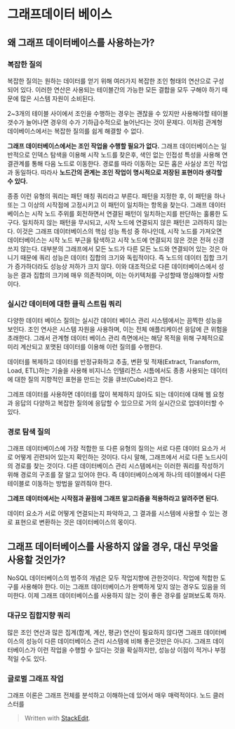 # 그래프데이터 베이스 

## 왜 그래프 데이터베이스를 사용하는가?

### 복잡한 질의

복잡한 질의는 원하는 데이터를 얻기 위해 여러가지 복잡한 조인 형태의 연산으로 구성되어 있다. 이러한 연산은 사용되는 테이블간의 가능한 모든 결합을 모두 구해야 하기 때문에 많은 시스템 자원이 소비된다.

2~3개의 테이블 사이에서 조인을 수행하는 경우는 괜찮을 수 있지만 사용해야할 테이블 갯수가 늘어나면 경우의 수가 기하급수적으로 늘어난다는 것이 문제다. 이처럼 관계형 데이베이스에서는 복잡한 질의를 쉽게 해결할 수 없다. 

**그래프 데이터베이스에서는 조인 작업을 수행할 필요가 없다.** 그래프 데이터베이스는 일반적으로 인덱스 탐색을 이용해 시작 노드를 찾은후, 색인 없는 인접성 특성을 사용해 연결관계를 통해 다음 노드로 이동한다. 경로를 따라 이동하는 모든 홉은 사실상 조인 작업과 동일하다. 따라사 **노드간의 관계는 조인 작업이 명시적으로 저장된 표현이라 생각할 수 있다.** 

종종 이런 유형의 쿼리는 패턴 매칭 쿼리라고 부른다. 패턴을 지정한 후, 이 패턴을 하나 또는 그 이상의 시작점에 고정시키고 이 패턴이 일치하는 항목을 찾는다. 그래프 데이터베이스는 시작 노드 주위를 회전하면서 연결된 패턴이 일치하는지를 판단하는 훌륭한 도구다. 일치하지 않는 패턴을 무시되고, 시작 노드에 연결되지 않은 패턴은 고려하지 않는다. 이것은 그래프 데이터베이스의 핵심 성능 특성 중 하나인데, 시작 노드를 가져오면 데이터베이스는 시작 노드 부근을 탐색하고 시작 노드에 연결되지 않은 것은 전혀 신경쓰지 않는다. 대부분의 그래프에서 모든 노드가 다른 모든 노드와 연결되어 있는 것은 아니기 때문에 쿼리 성능은 데이터 집합의 크기와 독립적이다. 즉 노드의 데이터 집합 크기가 증가하더라도 성능상 저하가 크지 않다. 이와 대조적으로 다른 데이터베이스에서 성능은 결과 집합의 크기에 매우 의존적이며, 이는 아키텍처를 구성할때 명심해야할 사항이다. 

### 실시간 데이터에 대한 클릭 스트림 쿼리

다양한 데이터 베이스 질의는 실시간 데이터 베이스 관리 시스템에서는 끔찍한 성능을 보인다. 조인 연사은 시스템 자원을 사용하며, 이는 전체 애플리케이션 응답에 큰 위험을 초래한다. 그래서 관계형 데이터 베이스 관리 측면에서는 해당 목적을 위해 구체적으로 미리 계산되고 포맷된 데이터를 이용해 이런 질의를 수행한다.

데이터를 복제하고 데이터를 반정규화하고 추출, 변환 및 적재(Extract, Transform, Load, ETL)하는 기술을 사용해 비지니스 인텔리전스 시틈에서도 종종 사용되는 데이터에 대한 질의 지향적인 표현을 만드는 것을 큐브(Cube)라고 한다. 

그레프 데이터를 사용하면 데이터를 많이 복제하지 않아도 되는 데이터에 대해 웹 요청과 응답의 다양하고 복잡한 질의에 응답할 수 있으므로 거의 실시간으로 업데이터할 수 있다. 

### 경로 탐색 질의 

그래프 데이터베이스에 가장 적합한 또 다른 유형의 질의는 서로 다른 데이터 요소가 서로 어떻게 괸련되어 있는지 확인하는 것이다. 다시 말해, 그래프에서 서로 다른 노드사이의 경로를 찾는 것이다. 다른 데이터베이스 관리 시스템에서는 이러한 쿼리를 작성하기 위해 경로의 구조를 잘 알고 있어야 한다. 즉 데이터베이스에게 하나의 테이블에서 다른 테이블로 이동하는 방법을 알려줘야 한다. 

**그레프 데이터에서는 시작점과 끝점에 그래프 알고리즘을 적용하라고 알려주면 된다.**

데이터 요소가 서로 어떻게 연결되는지 파악하고, 그 결과를 시스템에 사용할 수 있는 경로 표현으로 변환하는 것은 데이터베이스의 몫이다. 

## 그래프 데이터베이스를 사용하지 않을 경우, 대신 무엇을 사용할 것인가?

NoSQL 데이터베이스의 범주의 개념은 모두 작업지향에 관한것이다. 작업에 적합한 도구를 사용해야 한다. 이는 그래프 데이터베이스가 완벽하게 맞지 않는 경우도 있음을 의미한다. 이제 그래프 데이터베이스를 사용하지 않는 것이 좋은 경우를 살펴보도록 하자.

### 대규모 집합지향 쿼리

많은 조인 연산과 많은 집계(합계, 계산, 평균) 연산이 필요하지 않다면 그래프 데이터베이스의 성능이 다른 데이터베이스 관리 시스템에 비해 좋은것만은 아니다. 그래프 데이터베이스가 이런 작업을 수행할 수 있다는 것을 확실하지만, 성능상 이점이 적거나 부정적일 수도 있다. 

### 글로벌 그래프 작업

그래프 이론은 그래프 전체를 분석하고 이해하는데 있어서 매우 매력적이다. 노드 클러스터를 










> Written with [StackEdit](https://stackedit.io/).
<!--stackedit_data:
eyJoaXN0b3J5IjpbLTE3MTkwNDI2MjEsLTExODg5MTA0Myw5OD
M3MDI3MzgsMTk2NjU0MDgyMCw3NjE1Nzk2NjEsLTU5Mjk0NDYw
OSwxMTU2MTY5NzA0LC0yMTIxNDk4Nzk4LDczMDk5ODExNl19
-->